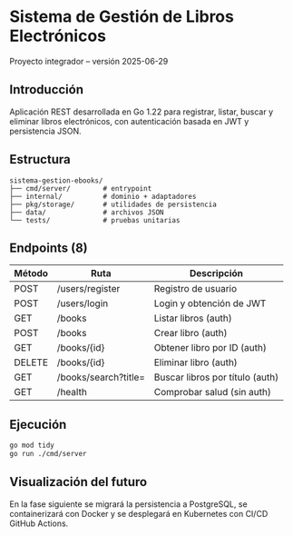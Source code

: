 # Sistema de Gestión de Libros Electrónicos

Proyecto integrador – versión 2025-06-29

## Introducción
Aplicación REST desarrollada en Go 1.22 para registrar, listar, buscar y eliminar libros electrónicos, con autenticación basada en JWT y persistencia JSON.

## Estructura
```
sistema-gestion-ebooks/
├── cmd/server/        # entrypoint
├── internal/          # dominio + adaptadores
├── pkg/storage/       # utilidades de persistencia
├── data/              # archivos JSON
└── tests/             # pruebas unitarias
```

## Endpoints (8)
| Método | Ruta                 | Descripción                      |
|--------|----------------------|----------------------------------|
| POST   | /users/register      | Registro de usuario             |
| POST   | /users/login         | Login y obtención de JWT        |
| GET    | /books               | Listar libros (auth)            |
| POST   | /books               | Crear libro (auth)              |
| GET    | /books/{id}        | Obtener libro por ID (auth)     |
| DELETE | /books/{id}        | Eliminar libro (auth)           |
| GET    | /books/search?title= | Buscar libros por título (auth) |
| GET    | /health              | Comprobar salud (sin auth)      |

## Ejecución
```bash
go mod tidy
go run ./cmd/server
```

## Visualización del futuro
En la fase siguiente se migrará la persistencia a PostgreSQL, se containerizará con Docker y se desplegará en Kubernetes con CI/CD GitHub Actions.
